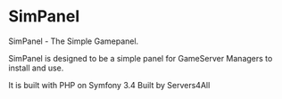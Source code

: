 SimPanel
=====

SimPanel - The Simple Gamepanel.

SimPanel is designed to be a simple panel for GameServer Managers to install and use.

It is built with PHP on Symfony 3.4
Built by Servers4All